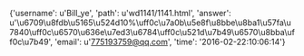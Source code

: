{'username': u'Bill_ye', 'path': u'wd1141/1141.html', 'answer': u'\u6709\u8fdb\u5165\u524d10%\uff0c\u7a0b\u5e8f\u8bbe\u8ba1\u57fa\u7840\uff0c\u6570\u636e\u7ed3\u6784\uff0c\u521d\u7b49\u6570\u8bba\uff0c\u7b49', 'email': u'775193759@qq.com', 'time': '2016-02-22:10:06:14'}